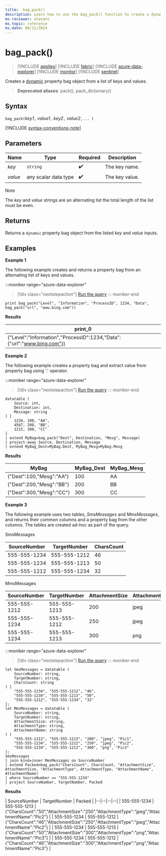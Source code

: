 ```yaml
---
title:  bag_pack()
description: Learn how to use the bag_pack() function to create a dynamic JSON object from a list of keys and values.
ms.reviewer: alexans
ms.topic: reference
ms.date: 08/11/2024
---
```

# bag_pack()

> [!INCLUDE [applies](../includes/applies-to-version/applies.md)] [!INCLUDE [fabric](../includes/applies-to-version/fabric.md)] [!INCLUDE [azure-data-explorer](../includes/applies-to-version/azure-data-explorer.md)] [!INCLUDE [monitor](../includes/applies-to-version/monitor.md)] [!INCLUDE [sentinel](../includes/applies-to-version/sentinel.md)]

Creates a [dynamic](scalar-data-types/dynamic.md) property bag object from a list of keys and values.

> **Deprecated aliases**: pack(), pack_dictionary()

## Syntax

`bag_pack(`*key1*`,` *value1*`,` *key2*`,` *value2*`,... )`

[!INCLUDE [syntax-conventions-note](../includes/syntax-conventions-note.md)]

## Parameters

| Name | Type | Required | Description |
|--|--|--|--|
|*key*| `string` |  :heavy_check_mark: | The key name.|
|*value*| any scalar data type |  :heavy_check_mark: | The key value.|

> [!NOTE]
> The *key* and *value* strings are an alternating list the total length of the list must be even.

## Returns

Returns a `dynamic` property bag object from the listed *key* and *value* inputs.

## Examples

**Example 1**

The following example creates and returns a property bag from an alternating list of keys and values.

:::moniker range="azure-data-explorer"
> [!div class="nextstepaction"]
> <a href="https://dataexplorer.azure.com/clusters/help/databases/Samples?query=H4sIAAAAAAAAAysoyswrUUhKTI8vSEzO1lDySS1LzVHSUVDyzEvLL8pNLMnMzwNxA4ryk1OLiz1dgBxDI2MToJBLYkkikIfQW1oE1lleXq6XlJmXrpecn6ukqQkA9RzT32IAAAA=" target="_blank">Run the query</a>
::: moniker-end

```kusto
print bag_pack("Level", "Information", "ProcessID", 1234, "Data", bag_pack("url", "www.bing.com"))
```

**Results**

|print_0|
|--|
|{"Level":"Information","ProcessID":1234,"Data":{"url":"www.bing.com"}}|

**Example 2**

The following example creates a property bag and extract value from property bag using '.' operator.

:::moniker range="azure-data-explorer"
> [!div class="nextstepaction"]
> <a href="https://dataexplorer.azure.com/clusters/help/databases/Samples?query=H4sIAAAAAAAAA12PXwuCMBTF3wW%2Fw2VPCiv8V0Hgg9qrTz1GyE3HWMUUXZTQh2%2FTBeL2cvjtnHvPGlT63p4MPNcBfc7tq6%2FZEYRUdCYnNighUYlWLnHJhgG5dg6qF5K7jg%2BX%2BSWM4oRCGAQUSJYRCjNOdvsDhWjCeU7o3xxGFOKJFgXR3qvrfIF9FJMNlGOOPL0hrzqsHx4xXfTARSUd0024hraQb%2BJd395ZrTb4xtF%2BaZWy7vWuypjSSW6NpBabHRYb%2BQMdY4ddNwEAAA%3D%3D" target="_blank">Run the query</a>
::: moniker-end

```kusto
datatable (
    Source: int,
    Destination: int,
    Message: string
) [
    1234, 100, "AA", 
    4567, 200, "BB",
    1212, 300, "CC" 
]
| extend MyBag=bag_pack("Dest", Destination, "Mesg", Message)
| project-away Source, Destination, Message
| extend MyBag_Dest=MyBag.Dest, MyBag_Mesg=MyBag.Mesg
```

**Results**

|MyBag|MyBag_Dest|MyBag_Mesg|
|--|--|--|
|{"Dest":100,"Mesg":"AA"}|100|AA|
|{"Dest":200,"Mesg":"BB"}|200|BB|
|{"Dest":300,"Mesg":"CC"}|300|CC|

**Example 3**

The following example uses two tables, *SmsMessages* and *MmsMessages*, and returns their common columns and a property bag from the other columns. The tables are created ad-hoc as part of the query.

SmsMessages

|SourceNumber |TargetNumber| CharsCount |
|---|---|---|
|555-555-1234 |555-555-1212 | 46 |
|555-555-1234 |555-555-1213 | 50 |
|555-555-1212 |555-555-1234 | 32 |

MmsMessages

|SourceNumber |TargetNumber| AttachmentSize | AttachmentType | AttachmentName |
|---|---|---|---|---|
|555-555-1212 |555-555-1213 | 200 | jpeg | Pic1 |
|555-555-1234 |555-555-1212 | 250 | jpeg | Pic2 |
|555-555-1234 |555-555-1213 | 300 | png | Pic3 |

:::moniker range="azure-data-explorer"
> [!div class="nextstepaction"]
> <a href="https://dataexplorer.azure.com/clusters/help/databases/Samples?query=H4sIAAAAAAAAA61Sy26DMBC88xUrnxKJSmBCD604VDknikRuVVUZWIEJGGQb9aF+fG1olJgmbQ/FwmZ3Zr3MaBvUkLZqg0qxEhUkUDBtVtYgLDwwT9oNMsft0GYo70BpyUXpj8ieyRL1JWRdManW3SD0Me8t4XGESBzHN/YNabQi/nkcUhuvbs3+KzUa44D4c+Z0ybwyogS8p3uvMXI3/y73QWuWVy0KnfJ3vIbt3/qr2Ja1+JNVc1WTfhoE9qh7LO2543n43ZDLLtN4Xkr/UDp2jaauvThWRsRaez5F3gfUHRdw4KJIuBAoHdc74dhs2PiqURSwY/kBiyRj5XNvPhfkNEim1ykwfV3PDeomHIZ13mHYhMOw/jsMm1haHS8VSnR+F5JkZpKh9bKrMdcO0XdGxv9S9wkokKY3cgMAAA==" target="_blank">Run the query</a>
::: moniker-end

```kusto
let SmsMessages = datatable (
    SourceNumber: string,
    TargetNumber: string,
    CharsCount: string
) [
    "555-555-1234", "555-555-1212", "46", 
    "555-555-1234", "555-555-1213", "50",
    "555-555-1212", "555-555-1234", "32" 
];
let MmsMessages = datatable (
    SourceNumber: string,
    TargetNumber: string,
    AttachmentSize: string,
    AttachmentType: string,
    AttachmentName: string
) [
    "555-555-1212", "555-555-1213", "200", "jpeg", "Pic1",
    "555-555-1234", "555-555-1212", "250", "jpeg", "Pic2",
    "555-555-1234", "555-555-1213", "300", "png", "Pic3"
];
SmsMessages 
| join kind=inner MmsMessages on SourceNumber
| extend Packed=bag_pack("CharsCount", CharsCount, "AttachmentSize", AttachmentSize, "AttachmentType", AttachmentType, "AttachmentName", AttachmentName) 
| where SourceNumber == "555-555-1234"
| project SourceNumber, TargetNumber, Packed
```

**Results**

| SourceNumber | TargetNumber | Packed |
|--|--|--|--|
| 555-555-1234 | 555-555-1213 | {"CharsCount":"50","AttachmentSize":"250","AttachmentType":"jpeg","AttachmentName":"Pic2"} |
| 555-555-1234 | 555-555-1212 | {"CharsCount":"46","AttachmentSize":"250","AttachmentType":"jpeg","AttachmentName":"Pic2"} |
| 555-555-1234 | 555-555-1213 | {"CharsCount":"50","AttachmentSize":"300","AttachmentType":"png","AttachmentName":"Pic3"} |
| 555-555-1234 | 555-555-1212 | {"CharsCount":"46","AttachmentSize":"300","AttachmentType":"png","AttachmentName":"Pic3"} |
